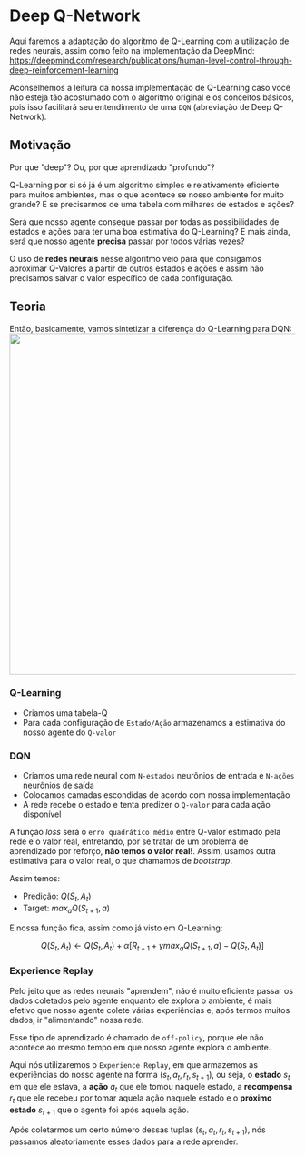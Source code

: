 # Deep Q-Network

Aqui faremos a adaptação do algoritmo de Q-Learning com a utilização de redes neurais, assim como feito na implementação da DeepMind: https://deepmind.com/research/publications/human-level-control-through-deep-reinforcement-learning

Aconselhemos a leitura da nossa implementação de Q-Learning caso você não esteja tão acostumado com o algoritmo original e os conceitos básicos, pois isso facilitará seu entendimento de uma ```DQN``` (abreviação de Deep Q-Network). 

## Motivação

Por que "deep"? Ou, por que aprendizado "profundo"?

Q-Learning por si só já é um algoritmo simples e relativamente eficiente para muitos ambientes, mas o que acontece se nosso ambiente for muito grande? E se precisarmos de uma tabela com milhares de estados e ações? 


Será que nosso agente consegue passar por todas as possibilidades de estados e ações para ter uma boa estimativa do Q-Learning? E mais ainda, será que nosso agente **precisa** passar por todos várias vezes?

O uso de **redes neurais** nesse algoritmo veio para que consigamos aproximar Q-Valores a partir de outros estados e ações e assim não precisamos salvar o valor específico de cada configuração.

## Teoria

Então, basicamente, vamos sintetizar a diferença do Q-Learning para DQN:
<img src="Imagens/Tabela-NN.png" width=600 height=600 />

### Q-Learning

- Criamos uma tabela-Q
- Para cada configuração de ```Estado/Ação``` armazenamos a estimativa do nosso agente do ```Q-valor```

### DQN

- Criamos uma rede neural com ```N-estados``` neurônios de entrada e ```N-ações``` neurônios de saída
- Colocamos camadas escondidas de acordo com nossa implementação
- A rede recebe o estado e tenta predizer o ```Q-valor``` para cada ação disponível

A função *loss* será o ```erro quadrático médio``` entre Q-valor estimado pela rede e o valor real, entretando, por se tratar de um problema de aprendizado por reforço, **não temos o valor real!**. Assim, usamos outra estimativa para o valor real, o que chamamos de *bootstrap*. 

Assim temos:
- Predição: $Q(S_t, A_t)$
- Target: $max_a Q(S_{t+1}, a)$

E nossa função fica, assim como já visto em Q-Learning:

$$
Q(S_t, A_t) \leftarrow Q(S_t, A_t) + \alpha [R_{t+1} + \gamma max_a Q(S_{t+1}, a) - Q(S_t, A_t)]
$$

### Experience Replay 

Pelo jeito que as redes neurais "aprendem", não é muito eficiente passar os dados coletados pelo agente enquanto ele explora o ambiente, é mais efetivo que nosso agente colete várias experiências e, após termos muitos dados, ir "alimentando" nossa rede. 

Esse tipo de aprendizado é chamado de ```off-policy```, porque ele não acontece ao mesmo tempo em que nosso agente explora o ambiente.

Aqui nós utilizaremos o ```Experience Replay```, em que armazemos as experiências do nosso agente na forma $(s_t, a_t, r_t, s_{t+1})$, ou seja, o **estado** $s_t$ em que ele estava, a **ação** $a_t$ que ele tomou naquele estado, a **recompensa** $r_t$ que ele recebeu por tomar aquela ação naquele estado e o **próximo estado** $s_{t+1}$ que o agente foi após aquela ação.

Após coletarmos um certo número dessas tuplas $(s_t, a_t, r_t, s_{t+1})$, nós passamos aleatoriamente esses dados para a rede aprender.
